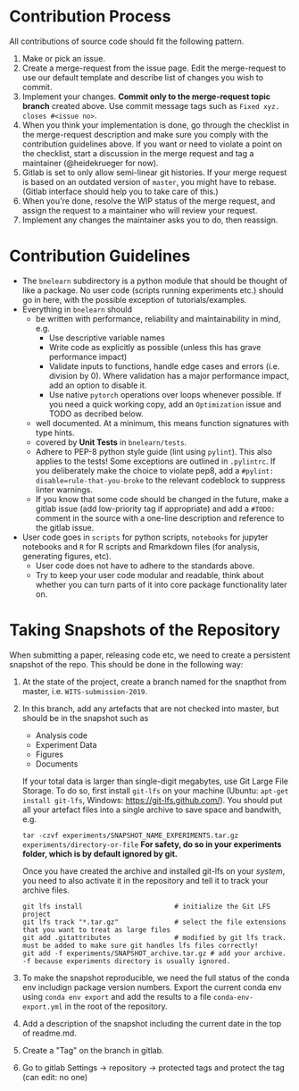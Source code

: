 # Contribution Process
All contributions of source code should fit the following pattern.

1. Make or pick an issue.
1. Create a merge-request from the issue page. Edit the merge-request to use our default template and describe list of changes you wish to commit.
1. Implement your changes. **Commit only to the merge-request topic branch** created above. Use commit message tags such as `Fixed xyz. closes #<issue no>`.
1. When you think your implementation is done, go through the checklist in the merge-request description and make sure you comply with the contribution guidelines above. If you want or need to violate a point on the checklist, start a discussion in the merge request and tag a maintainer (@heidekrueger for now).
1. Gitlab is set to only allow semi-linear git histories. If your merge request is based on an outdated version of `master`, you might have to rebase. (Gitlab interface should help you to take care of this.)
1. When you're done, resolve the WIP status of the merge request, and assign the request to a maintainer who will review your request.
1. Implement any changes the maintainer asks you to do, then reassign.

# Contribution Guidelines

* The `bnelearn` subdirectory is a python module that should be thought of like a package.
  No user code (scripts running experiments etc.) should go in here, with the possible exception of tutorials/examples.
* Everything in `bnelearn` should
    * be written with performance, reliability and maintainability in mind, e.g. 
        * Use descriptive variable names
        * Write code as explicitly as possible (unless this has grave performance impact)
        * Validate inputs to functions, handle edge cases and errors (i.e. division by 0). Where validation has a major performance impact, add an option to disable it.
        * Use native `pytorch` operations over loops whenever possible. If you need a quick working copy, add an `Optimization` issue and TODO as decribed below.
    * well documented.  At a minimum, this means function signatures with type hints.
    * covered by **Unit Tests** in `bnelearn/tests`.
    * Adhere to PEP-8 python style guide (lint using `pylint`). This also applies to the tests! Some exceptions are outlined in `.pylintrc`. If you deliberately make the choice to violate pep8, add a `#pylint: disable=rule-that-you-broke` to the relevant codeblock to suppress linter warnings.
    * If you know that some code should be changed in the future, make a gitlab issue (add low-priority tag if appropriate) and add a `#TODO:` comment in the source with a one-line description and reference to the gitlab issue.
* User code goes in `scripts` for python scripts, `notebooks` for jupyter notebooks and  `R` for R scripts and Rmarkdown files (for analysis, generating figures, etc).
    * User code does not have to adhere to the standards above. 
    * Try to keep your user code modular and readable, think about whether you can turn parts of it into core package functionality later on.

# Taking Snapshots of the Repository
When submitting a paper, releasing code etc, we need to create a persistent snapshot of the repo. 
This should be done in the following way:

1. At the state of the project, create a branch named for the snapthot from master, i.e. `WITS-submission-2019`.
1. In this branch, add any artefacts that are not checked into master, but should be in the snapshot such as
    * Analysis code
    * Experiment Data
    * Figures
    * Documents

    If your total data is larger than single-digit megabytes, use Git Large File Storage. To do so, first install `git-lfs` on your machine (Ubuntu: `apt-get install git-lfs`, Windows: https://git-lfs.github.com/).
    You should put all your artefact files into a single archive to save space and bandwith, e.g.

    ```tar -czvf experiments/SNAPSHOT_NAME_EXPERIMENTS.tar.gz experiments/directory-or-file```
    **For safety, do so in your experiments folder, which is by default ignored by git.**

    Once you have created the archive and installed git-lfs on your *system*, you need to also activate it in the repository and tell it to track your archive files.

    ```
    git lfs install                       # initialize the Git LFS project
    git lfs track "*.tar.gz"              # select the file extensions that you want to treat as large files
    git add .gitattributes                # modified by git lfs track. must be added to make sure git handles lfs files correctly!
    git add -f experiments/SNAPSHOT_archive.tar.gz # add your archive. -f because experiments directory is usually ignored.
    ```

1. To make the snapshot reproducible, we need the full status of the conda env includign package version numbers. Export the current conda env using `conda env export` and add the results to a file `conda-env-export.yml` in the root of the repository.
1. Add a description of the snapshot including the current date in the top of readme.md.
1. Create a "Tag" on the branch in gitlab.
1. Go to gitlab Settings -> repository -> protected tags and protect the tag (can edit: no one)
